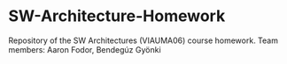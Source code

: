 # SW-Architecture-Homework

Repository of the SW Architectures (VIAUMA06) course homework. Team members: Aaron Fodor, Bendegúz Gyönki
